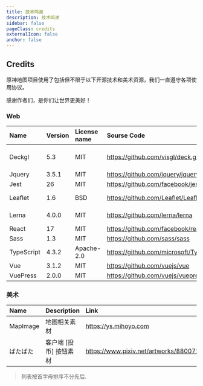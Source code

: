 ```yaml
---
title: 技术鸣谢
description: 技术鸣谢
sidebar: false
pageClass: credits
externalIcon: false
anchor: false
---
```


## Credits

原神地图项目使用了包括但不限于以下开源技术和美术资源，我们一直遵守各项使用协议。

感谢作者们，是你们让世界更美好！

### Web

| Name       | Version | License name | Sourse Code                               | CopyRight                  |
| :--------- | :------ | :----------- | :---------------------------------------- | :------------------------- |
| Deckgl     | 5.3     | MIT          | <https://github.com/visgl/deck.gl>        | Urban Computing Foundation |
| Jquery     | 3.5.1   | MIT          | <https://github.com/jquery/jquery>        | John Resig                 |
| Jest       | 26      | MIT          | <https://github.com/facebook/jest>        | Facebook                   |
| Leaflet    | 1.6     | BSD          | <https://github.com/Leaflet/Leaflet>      | Vladimir Agafonkin         |
| Lerna      | 4.0.0   | MIT          | <https://github.com/lerna/lerna>          | Lerna Contributors         |
| React      | 17      | MIT          | <https://github.com/facebook/react>       | Facebook                   |
| Sass       | 1.3     | MIT          | <https://github.com/sass/sass>            | Sass team                  |
| TypeScript | 4.3.2   | Apache-2.0   | <https://github.com/microsoft/TypeScript> | Microsoft                  |
| Vue        | 3.1.2   | MIT          | <https://github.com/vuejs/vue>            | Evan You                   |
| VuePress   | 2.0.0   | MIT          | <https://github.com/vuejs/vuepress>       | Evan You                   |

### 美术

| Name     | Description            | Link                                    | CopyRight |
| :------- | :--------------------- | :-------------------------------------- | :-------- |
| MapImage | 地图相关素材           | https://ys.mihoyo.com                   | MiHoYo    |
| ばたばた | 客户端 [投币] 按钮素材 | https://www.pixiv.net/artworks/88007179 | Seseren   |

> 列表按首字母排序不分先后.
